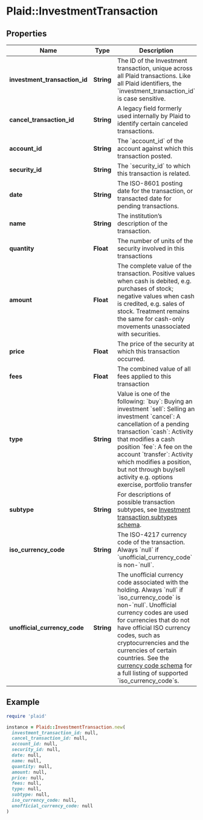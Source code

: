 # Plaid::InvestmentTransaction

## Properties

| Name | Type | Description | Notes |
| ---- | ---- | ----------- | ----- |
| **investment_transaction_id** | **String** | The ID of the Investment transaction, unique across all Plaid transactions. Like all Plaid identifiers, the &#x60;investment_transaction_id&#x60; is case sensitive. |  |
| **cancel_transaction_id** | **String** | A legacy field formerly used internally by Plaid to identify certain canceled transactions. | [optional] |
| **account_id** | **String** | The &#x60;account_id&#x60; of the account against which this transaction posted. |  |
| **security_id** | **String** | The &#x60;security_id&#x60; to which this transaction is related. | [optional] |
| **date** | **String** | The ISO-8601 posting date for the transaction, or transacted date for pending transactions. |  |
| **name** | **String** | The institution’s description of the transaction. |  |
| **quantity** | **Float** | The number of units of the security involved in this transactions |  |
| **amount** | **Float** | The complete value of the transaction. Positive values when cash is debited, e.g. purchases of stock; negative values when cash is credited, e.g. sales of stock. Treatment remains the same for cash-only movements unassociated with securities. |  |
| **price** | **Float** | The price of the security at which this transaction occurred. |  |
| **fees** | **Float** | The combined value of all fees applied to this transaction | [optional] |
| **type** | **String** | Value is one of the following: &#x60;buy&#x60;: Buying an investment &#x60;sell&#x60;: Selling an investment &#x60;cancel&#x60;: A cancellation of a pending transaction  &#x60;cash&#x60;: Activity that modifies a cash position &#x60;fee&#x60;: A fee on the account &#x60;transfer&#x60;: Activity which modifies a position, but not through buy/sell activity e.g. options exercise, portfolio transfer |  |
| **subtype** | **String** | For descriptions of possible transaction subtypes, see [Investment transaction subtypes schema](/docs/api/accounts/#investment-transaction-subtypes-schema). |  |
| **iso_currency_code** | **String** | The ISO-4217 currency code of the transaction. Always &#x60;null&#x60; if &#x60;unofficial_currency_code&#x60; is non-&#x60;null&#x60;. | [optional] |
| **unofficial_currency_code** | **String** | The unofficial currency code associated with the holding. Always &#x60;null&#x60; if &#x60;iso_currency_code&#x60; is non-&#x60;null&#x60;. Unofficial currency codes are used for currencies that do not have official ISO currency codes, such as cryptocurrencies and the currencies of certain countries.  See the [currency code schema](/docs/api/accounts#currency-code-schema) for a full listing of supported &#x60;iso_currency_code&#x60;s. | [optional] |

## Example

```ruby
require 'plaid'

instance = Plaid::InvestmentTransaction.new(
  investment_transaction_id: null,
  cancel_transaction_id: null,
  account_id: null,
  security_id: null,
  date: null,
  name: null,
  quantity: null,
  amount: null,
  price: null,
  fees: null,
  type: null,
  subtype: null,
  iso_currency_code: null,
  unofficial_currency_code: null
)
```

